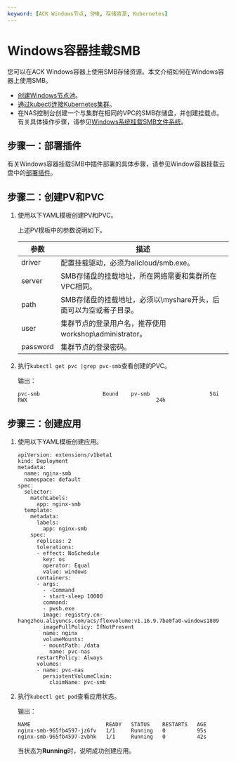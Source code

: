 ```yaml
---
keyword: [ACK Windows节点, SMB, 存储资源, Kubernetes]
---
```


# Windows容器挂载SMB

您可以在ACK Windows容器上使用SMB存储资源。本文介绍如何在Windows容器上使用SMB。

-   [创建Windows节点池](/intl.zh-CN/Kubernetes集群用户指南/Windows容器/创建Windows节点池.md)。
-   [通过kubectl连接Kubernetes集群](/intl.zh-CN/Kubernetes集群用户指南/集群管理/管理与访问集群/通过kubectl连接Kubernetes集群.md)。
-   在NAS控制台创建一个与集群在相同的VPC的SMB存储盘，并创建挂载点。有关具体操作步骤，请参见[Windows系统挂载SMB文件系统]()。

## 步骤一：部署插件

有关Windows容器挂载SMB中插件部署的具体步骤，请参见Window容器挂载云盘中的[部署插件](/intl.zh-CN/Kubernetes集群用户指南/Windows容器/Windows容器挂载云盘.md)。

## 步骤二：创建PV和PVC

1.  使用以下YAML模板创建PV和PVC。



    上述PV模板中的参数说明如下。

    |参数|描述|
    |--|--|
    |driver|配置挂载驱动，必须为alicloud/smb.exe。|
    |server|SMB存储盘的挂载地址，所在网络需要和集群所在VPC相同。|
    |path|SMB存储盘的挂载地址，必须以\\myshare开头，后面可以为空或者子目录。|
    |user|集群节点的登录用户名，推荐使用workshop\\administrator。|
    |password|集群节点的登录密码。|

2.  执行`kubectl get pvc |grep pvc-smb`查看创建的PVC。

    输出：

    ```
    pvc-smb                    Bound    pv-smb                   5Gi        RWX                                         24h
    ```


## 步骤三：创建应用

1.  使用以下YAML模板创建应用。

    ```
    apiVersion: extensions/v1beta1
    kind: Deployment
    metadata:
      name: nginx-smb
      namespace: default
    spec:
      selector:
        matchLabels:
          app: nginx-smb
      template:
        metadata:
          labels:
            app: nginx-smb
        spec:
          replicas: 2
          tolerations:
          - effect: NoSchedule
            key: os
            operator: Equal
            value: windows
          containers:
          - args:
            - -Command
            - start-sleep 10000
            command:
            - pwsh.exe
            image: registry.cn-hangzhou.aliyuncs.com/acs/flexvolume:v1.16.9.7be0fa0-windows1809
            imagePullPolicy: IfNotPresent
            name: nginx
            volumeMounts:
            - mountPath: /data
              name: pvc-nas
          restartPolicy: Always
          volumes:
          - name: pvc-nas
            persistentVolumeClaim:
              claimName: pvc-smb
    ```

2.  执行`kubectl get pod`查看应用状态。

    输出：

    ```
    NAME                        READY   STATUS    RESTARTS   AGE
    nginx-smb-965fb4597-jz6fv   1/1     Running   0          95s
    nginx-smb-965fb4597-zvbhk   1/1     Running   0          42s
    ```

    当状态为**Running**时，说明成功创建应用。


